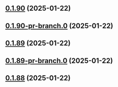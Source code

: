 ## [0.1.90](https://github.com/latha-414/AWS-CICD-web-app/compare/v0.1.90-pr-branch.0...v0.1.90) (2025-01-22)



## [0.1.90-pr-branch.0](https://github.com/latha-414/AWS-CICD-web-app/compare/v0.1.89...v0.1.90-pr-branch.0) (2025-01-22)



## [0.1.89](https://github.com/latha-414/AWS-CICD-web-app/compare/v0.1.89-pr-branch.0...v0.1.89) (2025-01-22)



## [0.1.89-pr-branch.0](https://github.com/latha-414/AWS-CICD-web-app/compare/v0.1.88...v0.1.89-pr-branch.0) (2025-01-22)



## [0.1.88](https://github.com/latha-414/AWS-CICD-web-app/compare/v0.1.88-pr-branch.0...v0.1.88) (2025-01-22)



